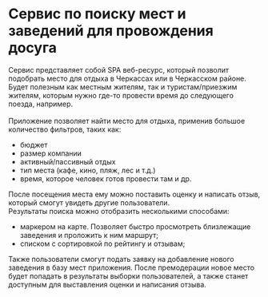 # Сервис по поиску мест и заведений для провождения досуга
Сервис представляет собой SPA веб-ресурс, который позволит подобрать место для отдыха в 
Черкассах или в Черкасском районе.
Будет полезным как местным жителям, так и туристам/приезжим жителям, которым нужно где-то провести
время до следующего поезда, например.
\
\
Приложение позволяет найти место для отдыха, применив большое количество фильтров, таких как:
- бюджет
- размер компании
- активный/пассивный отдых
- тип места (кафе, кино, пляж, лес и т.д.)
- время, которое человек готов провести там и др.

После посещения места ему можно поставить оценку и написать отзыв, который смогут увидеть другие пользователи.
\
Результаты поиска можно отобразить несколькими способами:
- маркером на карте. Позволяет быстро просмотреть близлежащие заведения и проложить к ним маршрут;
- списком с сортировкой по рейтингу и отзывам;

Также пользователи смогут подать заявку на добавление нового заведения в базу мест приложения. После премодерации новое 
место будет попадать в результаты выборки пользователей, а также станет доступным для выставления оценки и написания отзыва.

